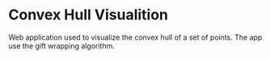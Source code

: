 # Convex Hull Visualition

Web application used to visualize the convex hull of a set of points.
The app use the gift wrapping algorithm.
